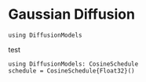 # Gaussian Diffusion

```@example
using DiffusionModels
```

test

```@example
using DiffusionModels: CosineSchedule
schedule = CosineSchedule{Float32}()
```


<!-- Use this https://lux.csail.mit.edu/stable/manual/dispatch_custom_input -->
